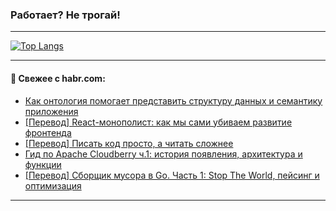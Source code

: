 ### Работает? Не трогай!

---
<!--
#### 🛠️ Technical stack:

![Java](https://img.shields.io/badge/Java-informational?logo=Oracle&style=flat&logoColor=white&color=FF4500)
![Kotlin](https://img.shields.io/badge/Kotlin-informational?logo=Kotlin&style=flat&logoColor=white&color=774D97)
![TS](https://img.shields.io/badge/TypeScript-informational?logo=typeScript&style=flat&logoColor=black&color=017acc)
![Python](https://img.shields.io/badge/Python-informational?logo=Python&style=flat&logoColor=black&color=ffdd54) <br>
![Spring](https://img.shields.io/badge/Spring-informational?logo=Spring&style=flat&logoColor=white&color=6DB33F) 
![SpringBoot](https://img.shields.io/badge/SpringBoot-informational?logo=SpringBoot&style=flat&logoColor=white&color=6DB33F)
![Nest](https://img.shields.io/badge/NestJS-informational?logo=NestJS&style=flat&logoColor=white&color=E0234E) 
![NodeJS](https://img.shields.io/badge/NodeJS-informational?logo=node.js&style=flat&logoColor=white&color=70A760)<br>
![PostgreSQL](https://img.shields.io/badge/PostgreSQL-informational?logo=PostgreSQL&style=flat&logoColor=white&color=DAA520)
![MongoDB](https://img.shields.io/badge/MongoDB-informational?logo=MongoDB&style=flat&logoColor=white&color=870000)
![Apache](https://img.shields.io/badge/Apache-informational?logo=apache&style=flat&logoColor=white&color=f74e28)

___ 
-->

<!--- #### 🛠️ : --->

[![Top Langs](https://github-readme-stats-82jvfl3w3-advtsettinggmailcoms-projects.vercel.app/api/top-langs/?username=zloylis&langs_count=10&hide_title=true&title_color=e6edf3&size_weight=0.5&count_weight=0.5&layout=compact&hide_progress=true&hide_border=true&theme=dracula&hide=css,makefile,cmake)](https://github.com/zloylis)

<!---


####  :octocat:&nbsp;&nbsp; Статистика:

![GitHub stats](https://github-readme-stats-u2qms2cxw-advtsettinggmailcoms-projects.vercel.app/api?username=zloylis&show_icons=true&hide_border=true&theme=dracula&title_color=e6edf3&include_all_commits=true&count_private=true&hide_rank=false&hide_title=true&rank_icon=github)
-->
---

#### 💬 Свежее с habr.com:

<!-- BLOG-POST-LIST:START -->
- [Как онтология помогает представить структуру данных и семантику приложения](https://habr.com/ru/companies/vktech/articles/948492/?utm_source=habrahabr&utm_medium=rss&utm_campaign=948492)
- [[Перевод] React-монополист: как мы сами убиваем развитие фронтенда](https://habr.com/ru/articles/948072/?utm_source=habrahabr&utm_medium=rss&utm_campaign=948072)
- [[Перевод] Писать код просто, а читать сложнее](https://habr.com/ru/companies/piter/articles/947744/?utm_source=habrahabr&utm_medium=rss&utm_campaign=947744)
- [Гид по Apache Cloudberry ч.1: история появления, архитектура и функции](https://habr.com/ru/companies/yandex_cloud_and_infra/articles/948496/?utm_source=habrahabr&utm_medium=rss&utm_campaign=948496)
- [[Перевод] Сборщик мусора в Go. Часть 1: Stop The World, пейсинг и оптимизация](https://habr.com/ru/articles/946774/?utm_source=habrahabr&utm_medium=rss&utm_campaign=946774)
<!-- BLOG-POST-LIST:END -->

---
